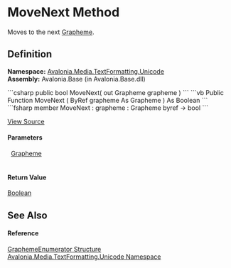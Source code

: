 # MoveNext Method


Moves to the next <a href="T_Avalonia_Media_TextFormatting_Unicode_Grapheme">Grapheme</a>.



## Definition
**Namespace:** <a href="N_Avalonia_Media_TextFormatting_Unicode">Avalonia.Media.TextFormatting.Unicode</a>  
**Assembly:** Avalonia.Base (in Avalonia.Base.dll)

<Tabs groupId="api-code-preview">
<TabItem value="csharp" label="C#">
```csharp
public bool MoveNext(
	out Grapheme grapheme
)
```
</TabItem>
<TabItem value="vb" label="VB">
```vb
Public Function MoveNext ( 
	<OutAttribute> ByRef grapheme As Grapheme
) As Boolean
```
</TabItem>
<TabItem value="fsharp" label="F#">
```fsharp
member MoveNext : 
        grapheme : Grapheme byref -> bool 
```
</TabItem>
</Tabs>



<a href="https://github.com/AvaloniaUI/Avalonia/tree/master/src/Avalonia.Base/Media/TextFormatting/Unicode/GraphemeEnumerator.cs#L38" title="View the source code">View Source</a>



#### Parameters
<dl><dt>  <a href="T_Avalonia_Media_TextFormatting_Unicode_Grapheme">Grapheme</a></dt><dd> </dd></dl>

#### Return Value
<a href="https://learn.microsoft.com/dotnet/api/system.boolean" target="_blank" rel="noopener noreferrer">Boolean</a>  


## See Also


#### Reference
<a href="T_Avalonia_Media_TextFormatting_Unicode_GraphemeEnumerator">GraphemeEnumerator Structure</a>  
<a href="N_Avalonia_Media_TextFormatting_Unicode">Avalonia.Media.TextFormatting.Unicode Namespace</a>  

